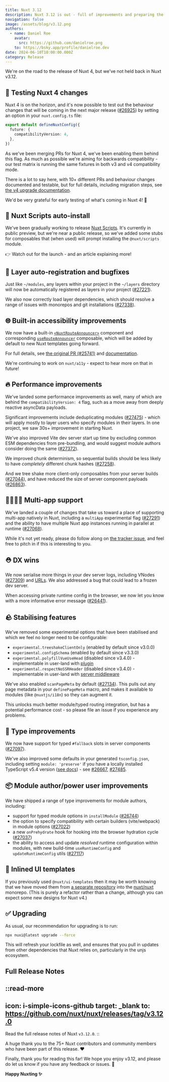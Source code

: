 ```yaml
---
title: Nuxt 3.12
description: Nuxt 3.12 is out - full of improvements and preparing the way for Nuxt 4!
navigation: false
image: /assets/blog/v3.12.png
authors:
  - name: Daniel Roe
    avatar:
      src: https://github.com/danielroe.png
    to: https://bsky.app/profile/danielroe.dev
date: 2024-06-10T10:00:00.000Z
category: Release
---
```


We're on the road to the release of Nuxt 4, but we've not held back in Nuxt v3.12.

## 🚀 Testing Nuxt 4 changes

Nuxt 4 is on the horizon, and it's now possible to test out the behaviour changes that will be coming in the next major release ([#26925](https://github.com/nuxt/nuxt/pull/26925)) by setting an option in your `nuxt.config.ts` file:

```ts [nuxt.config.ts]
export default defineNuxtConfig({
  future: {
    compatibilityVersion: 4,
  },
})
```

As we've been merging PRs for Nuxt 4, we've been enabling them behind this flag. As much as possible we're aiming for backwards compatibility - our test matrix is running the same fixtures in both v3 and v4 compatibility mode.

There is a lot to say here, with 10+ different PRs and behaviour changes documented and testable, but for full details, including migration steps, see [the v4 upgrade documentation](/docs/getting-started/upgrade#testing-nuxt-4).

We'd be very grateful for early testing of what's coming in Nuxt 4! 🙏

## 📜 Nuxt Scripts auto-install

We've been gradually working to release [Nuxt Scripts](https://scripts.nuxt.com/). It's currently in public preview, but we're near a public release, so we've added some stubs for composables that (when used) will prompt installing the `@nuxt/scripts` module.

👉 Watch out for the launch - and an article explaining more!

## 🌈 Layer auto-registration and bugfixes

Just like `~/modules`, any layers within your project in the `~/layers` directory will now be automatically registered as layers in your project ([#27221](https://github.com/nuxt/nuxt/pull/27221)).

We also now correctly load layer dependencies, which should resolve a range of issues with monorepos and git installations ([#27338](https://github.com/nuxt/nuxt/pull/27338)).

## 🌐 Built-in accessibility improvements

We now have a built-in [`<NuxtRouteAnnouncer>`](/docs/api/components/nuxt-route-announcer) component and corresponding [`useRouteAnnouncer`](/docs/api/composables/use-route-announcer) composable, which will be added by default to new Nuxt templates going forward.

For full details, see [the original PR (#25741)](https://github.com/nuxt/nuxt/pull/25741) and [documentation](/docs/api/components/nuxt-route-announcer).

We're continuing to work on `nuxt/a11y` - expect to hear more on that in future!

## 🔥 Performance improvements

We've landed some performance improvements as well, many of which are behind the `compatibilityVersion: 4` flag, such as a move away from deeply reactive asyncData payloads.

Significant improvements include deduplicating modules ([#27475](https://github.com/nuxt/nuxt/pull/27475)) - which will apply mostly to layer users who specify modules in their layers. In one project, we saw 30s+ improvement in starting Nuxt.

We've also improved Vite dev server start up time by excluding common ESM dependencies from pre-bundling, and would suggest module authors consider doing the same ([#27372](https://github.com/nuxt/nuxt/pull/27372)).

We improved chunk determinism, so sequential builds should be less likely to have _completely_ different chunk hashes ([#27258](https://github.com/nuxt/nuxt/pull/27258)).

And we tree shake more client-only composables from your server builds ([#27044](https://github.com/nuxt/nuxt/pull/27044)), and have reduced the size of server component payloads ([#26863](https://github.com/nuxt/nuxt/pull/26863)).

## 👨‍👩‍👧‍👦 Multi-app support

We've landed a couple of changes that take us toward a place of supporting multi-app natively in Nuxt, including a `multiApp` experimental flag ([#27291](https://github.com/nuxt/nuxt/pull/27291)) and the ability to have multiple Nuxt app instances running in parallel at runtime ([#27068](https://github.com/nuxt/nuxt/pull/27068)).

While it's not yet ready, please do follow along on [the tracker issue](https://github.com/nuxt/nuxt/issues/21635), and feel free to pitch in if this is interesting to you.

## ⛑️ DX wins

We now serialise more things in your dev server logs, including VNodes ([#27309](https://github.com/nuxt/nuxt/pull/27309)) and [URLs](https://github.com/nuxt/nuxt/commit/a549b46e9). We also addressed a bug that could lead to a frozen dev server.

When accessing private runtime config in the browser, we now let you know with a more informative error message ([#26441](https://github.com/nuxt/nuxt/pull/26441)).

## 🪨 Stabilising features

We've removed some experimental options that have been stabilised and which we feel no longer need to be configurable:

- `experimental.treeshakeClientOnly` (enabled by default since v3.0.0)
- `experimental.configSchema` (enabled by default since v3.3.0)
- `experimental.polyfillVueUseHead` (disabled since v3.4.0) - implementable in user-land with [plugin](https://github.com/nuxt/nuxt/blob/f209158352b09d1986aa320e29ff36353b91c358/packages/nuxt/src/head/runtime/plugins/vueuse-head-polyfill.ts#L10-L11)
- `experimental.respectNoSSRHeader` (disabled since v3.4.0) - implementable in user-land with [server middleware](https://github.com/nuxt/nuxt/blob/c660b39447f0d5b8790c0826092638d321cd6821/packages/nuxt/src/core/runtime/nitro/no-ssr.ts#L8-L9)

We've also enabled `scanPageMeta` by default ([#27134](https://github.com/nuxt/nuxt/pull/27134)). This pulls out any page metadata in your `definePageMeta` macro, and makes it available to modules (like `@nuxtjs/i18n`) so they can augment it.

This unlocks much better module/typed routing integration, but has a potential performance cost - so please file an issue if you experience any problems.

## 💪 Type improvements

We now have support for typed `#fallback` slots in server components ([#27097](https://github.com/nuxt/nuxt/pull/27097)).

We've also improved some defaults in your generated `tsconfig.json`, including setting `module: 'preserve'` if you have a locally installed TypeScript v5.4 version ([see docs](https://www.typescriptlang.org/tsconfig/#preserve)) - see [#26667](https://github.com/nuxt/nuxt/pull/26667), [#27485](https://github.com/nuxt/nuxt/pull/27485).

## 📦 Module author/power user improvements

We have shipped a range of type improvements for module authors, including:

- support for typed module options in `installModule` ([#26744](https://github.com/nuxt/nuxt/pull/26744))
- the option to specify compatibility with certain builders (vite/webpack) in module options ([#27022](https://github.com/nuxt/nuxt/pull/27022))
- a new `onPrehydrate` hook for hooking into the browser hydration cycle ([#27037](https://github.com/nuxt/nuxt/pull/27037))
- the ability to access and update _resolved_ runtime configuration within modules, with new build-time `useRuntimeConfig` and `updateRuntimeConfig` utils ([#27117](https://github.com/nuxt/nuxt/pull/27117))

## 🎨 Inlined UI templates

If you previously used `@nuxt/ui-templates` then it may be worth knowing that we have moved them from [a separate repository](https://github.com/nuxt/ui-templates) into the [nuxt/nuxt](https://github.com/nuxt/nuxt) monorepo. (This is purely a refactor rather than a change, although you can expect some new designs for Nuxt v4.)

## ✅ Upgrading

As usual, our recommendation for upgrading is to run:

```sh
npx nuxi@latest upgrade --force
```

This will refresh your lockfile as well, and ensures that you pull in updates from other dependencies that Nuxt relies on, particularly in the unjs ecosystem.

## Full Release Notes

::read-more
---
icon: i-simple-icons-github
target: _blank
to: https://github.com/nuxt/nuxt/releases/tag/v3.12.0
---
Read the full release notes of Nuxt `v3.12.0`.
::

A huge thank you to the 75+ Nuxt contributors and community members who have been part of this release. ❤️

Finally, thank you for reading this far! We hope you enjoy v3.12, and please do let us know if you have any feedback or issues. 🙏

**Happy Nuxting ✨**
